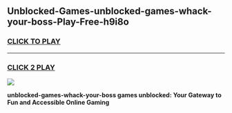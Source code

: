 
## Unblocked-Games-unblocked-games-whack-your-boss-Play-Free-h9i8o
<h3>
<a href="https://premium76.site?title=unblocked-games-whack-your-boss&ref=10A">CLICK TO PLAY</a></h3>
<hr>

<h3>
<a href="https://premium76.site?title=unblocked-games-whack-your-boss&ref=10A">CLICK 2 PLAY</a>
  
</h3>

<a href="https://premium76.site?title=unblocked-games-whack-your-boss&ref=10A"><img src="https://clearcache.store/games.png"></a>


**unblocked-games-whack-your-boss games unblocked: Your Gateway to Fun and Accessible Online Gaming**

